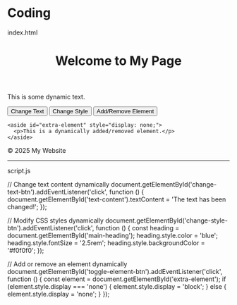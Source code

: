 # Coding
index.html

<!DOCTYPE html>
<html lang="en">
<head>
  <meta charset="UTF-8" />
  <meta name="viewport" content="width=device-width, initial-scale=1.0" />
  <title>DOM Manipulation Example</title>
  <link rel="stylesheet" href="style.css" />
</head>
<body>
  <header>
    <h1 id="main-heading">Welcome to My Page</h1>
  </header>

  <main>
    <section>
      <p id="text-content">This is some dynamic text.</p>
      <button id="change-text-btn">Change Text</button>
      <button id="change-style-btn">Change Style</button>
      <button id="toggle-element-btn">Add/Remove Element</button>
    </section>

    <aside id="extra-element" style="display: none;">
      <p>This is a dynamically added/removed element.</p>
    </aside>
  </main>

  <footer>
    <p>&copy; 2025 My Website</p>
  </footer>

  <script src="script.js"></script>
</body>
</html>


---

script.js

// Change text content dynamically
document.getElementById('change-text-btn').addEventListener('click', function () {
  document.getElementById('text-content').textContent = 'The text has been changed!';
});

// Modify CSS styles dynamically
document.getElementById('change-style-btn').addEventListener('click', function () {
  const heading = document.getElementById('main-heading');
  heading.style.color = 'blue';
  heading.style.fontSize = '2.5rem';
  heading.style.backgroundColor = '#f0f0f0';
});

// Add or remove an element dynamically
document.getElementById('toggle-element-btn').addEventListener('click', function () {
  const element = document.getElementById('extra-element');
  if (element.style.display === 'none') {
    element.style.display = 'block';
  } else {
    element.style.display = 'none';
  }
});

